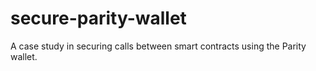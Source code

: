 # secure-parity-wallet
A case study in securing calls between smart contracts using the Parity wallet.
